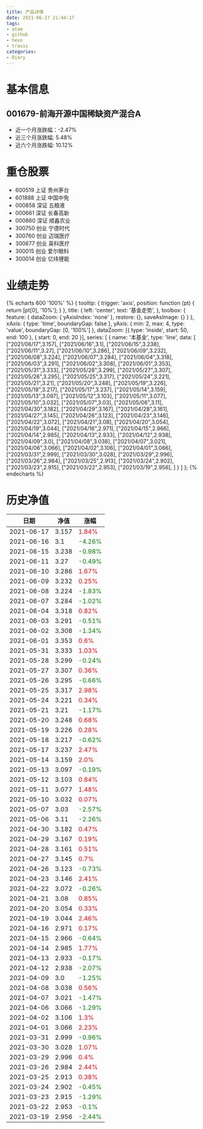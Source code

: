 ```yaml
---
title: 产品详情
date: 2021-06-17 21:44:17
tags:
- atom
- github
- hexo
- travis
categories:
- Diary
---
```


# 基本信息
## 001679-前海开源中国稀缺资产混合A
- 近一个月涨跌幅：-2.47%
- 近三个月涨跌幅: 5.48%
- 近六个月涨跌幅: 10.12%

# 重仓股票
- 600519 上证 贵州茅台
- 601888 上证 中国中免
- 000858 深证 五粮液
- 000661 深证 长春高新
- 000860 深证 顺鑫农业
- 300750 创业 宁德时代
- 300760 创业 迈瑞医疗
- 300677 创业 英科医疗
- 300015 创业 爱尔眼科
- 300014 创业 亿纬锂能
# 业绩走势

{% echarts 600 '100%' %}
{
  tooltip: {
        trigger: 'axis',
        position: function (pt) {
            return [pt[0], '10%'];
        }
    },
    title: {
        left: 'center',
        text: '基金走势',
    },
    toolbox: {
        feature: {
            dataZoom: {
                yAxisIndex: 'none'
            },
            restore: {},
            saveAsImage: {}
        }
    },
    xAxis: {
        type: 'time',
        boundaryGap: false
    },
    yAxis: {
        min: 2,
        max: 4,
        type: 'value',
        boundaryGap: [0, '100%']
    },
    dataZoom: [{
        type: 'inside',
        start: 50,
        end: 100
    }, {
        start: 0,
        end: 20
    }],
    series: [
        {
            name: '本基金',
            type: 'line',
            data: [
["2021/06/17",3.157],
["2021/06/16",3.1],
["2021/06/15",3.238],
["2021/06/11",3.27],
["2021/06/10",3.286],
["2021/06/09",3.232],
["2021/06/08",3.224],
["2021/06/07",3.284],
["2021/06/04",3.318],
["2021/06/03",3.291],
["2021/06/02",3.308],
["2021/06/01",3.353],
["2021/05/31",3.333],
["2021/05/28",3.299],
["2021/05/27",3.307],
["2021/05/26",3.295],
["2021/05/25",3.317],
["2021/05/24",3.221],
["2021/05/21",3.21],
["2021/05/20",3.248],
["2021/05/19",3.226],
["2021/05/18",3.217],
["2021/05/17",3.237],
["2021/05/14",3.159],
["2021/05/13",3.097],
["2021/05/12",3.103],
["2021/05/11",3.077],
["2021/05/10",3.032],
["2021/05/07",3.03],
["2021/05/06",3.11],
["2021/04/30",3.182],
["2021/04/29",3.167],
["2021/04/28",3.161],
["2021/04/27",3.145],
["2021/04/26",3.123],
["2021/04/23",3.146],
["2021/04/22",3.072],
["2021/04/21",3.08],
["2021/04/20",3.054],
["2021/04/19",3.044],
["2021/04/16",2.971],
["2021/04/15",2.966],
["2021/04/14",2.985],
["2021/04/13",2.933],
["2021/04/12",2.938],
["2021/04/09",3.0],
["2021/04/08",3.038],
["2021/04/07",3.021],
["2021/04/06",3.066],
["2021/04/02",3.106],
["2021/04/01",3.066],
["2021/03/31",2.999],
["2021/03/30",3.028],
["2021/03/29",2.996],
["2021/03/26",2.984],
["2021/03/25",2.913],
["2021/03/24",2.902],
["2021/03/23",2.915],
["2021/03/22",2.953],
["2021/03/19",2.956],
]
        }
    ]
};
{% endecharts %}

# 历史净值

| 日期 | 净值 | 涨幅 |
| --- | --- | --- |
|2021-06-17|3.157|<font color=red>1.84%</font>|
|2021-06-16|3.1|<font color=green>-4.26%</font>|
|2021-06-15|3.238|<font color=green>-0.98%</font>|
|2021-06-11|3.27|<font color=green>-0.49%</font>|
|2021-06-10|3.286|<font color=red>1.67%</font>|
|2021-06-09|3.232|<font color=red>0.25%</font>|
|2021-06-08|3.224|<font color=green>-1.83%</font>|
|2021-06-07|3.284|<font color=green>-1.02%</font>|
|2021-06-04|3.318|<font color=red>0.82%</font>|
|2021-06-03|3.291|<font color=green>-0.51%</font>|
|2021-06-02|3.308|<font color=green>-1.34%</font>|
|2021-06-01|3.353|<font color=red>0.6%</font>|
|2021-05-31|3.333|<font color=red>1.03%</font>|
|2021-05-28|3.299|<font color=green>-0.24%</font>|
|2021-05-27|3.307|<font color=red>0.36%</font>|
|2021-05-26|3.295|<font color=green>-0.66%</font>|
|2021-05-25|3.317|<font color=red>2.98%</font>|
|2021-05-24|3.221|<font color=red>0.34%</font>|
|2021-05-21|3.21|<font color=green>-1.17%</font>|
|2021-05-20|3.248|<font color=red>0.68%</font>|
|2021-05-19|3.226|<font color=red>0.28%</font>|
|2021-05-18|3.217|<font color=green>-0.62%</font>|
|2021-05-17|3.237|<font color=red>2.47%</font>|
|2021-05-14|3.159|<font color=red>2.0%</font>|
|2021-05-13|3.097|<font color=green>-0.19%</font>|
|2021-05-12|3.103|<font color=red>0.84%</font>|
|2021-05-11|3.077|<font color=red>1.48%</font>|
|2021-05-10|3.032|<font color=red>0.07%</font>|
|2021-05-07|3.03|<font color=green>-2.57%</font>|
|2021-05-06|3.11|<font color=green>-2.26%</font>|
|2021-04-30|3.182|<font color=red>0.47%</font>|
|2021-04-29|3.167|<font color=red>0.19%</font>|
|2021-04-28|3.161|<font color=red>0.51%</font>|
|2021-04-27|3.145|<font color=red>0.7%</font>|
|2021-04-26|3.123|<font color=green>-0.73%</font>|
|2021-04-23|3.146|<font color=red>2.41%</font>|
|2021-04-22|3.072|<font color=green>-0.26%</font>|
|2021-04-21|3.08|<font color=red>0.85%</font>|
|2021-04-20|3.054|<font color=red>0.33%</font>|
|2021-04-19|3.044|<font color=red>2.46%</font>|
|2021-04-16|2.971|<font color=red>0.17%</font>|
|2021-04-15|2.966|<font color=green>-0.64%</font>|
|2021-04-14|2.985|<font color=red>1.77%</font>|
|2021-04-13|2.933|<font color=green>-0.17%</font>|
|2021-04-12|2.938|<font color=green>-2.07%</font>|
|2021-04-09|3.0|<font color=green>-1.25%</font>|
|2021-04-08|3.038|<font color=red>0.56%</font>|
|2021-04-07|3.021|<font color=green>-1.47%</font>|
|2021-04-06|3.066|<font color=green>-1.29%</font>|
|2021-04-02|3.106|<font color=red>1.3%</font>|
|2021-04-01|3.066|<font color=red>2.23%</font>|
|2021-03-31|2.999|<font color=green>-0.96%</font>|
|2021-03-30|3.028|<font color=red>1.07%</font>|
|2021-03-29|2.996|<font color=red>0.4%</font>|
|2021-03-26|2.984|<font color=red>2.44%</font>|
|2021-03-25|2.913|<font color=red>0.38%</font>|
|2021-03-24|2.902|<font color=green>-0.45%</font>|
|2021-03-23|2.915|<font color=green>-1.29%</font>|
|2021-03-22|2.953|<font color=green>-0.1%</font>|
|2021-03-19|2.956|<font color=green>-2.44%</font>|
